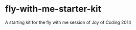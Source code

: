 fly-with-me-starter-kit
=======================

A starting kit for the fly with me session of Joy of Coding 2014
